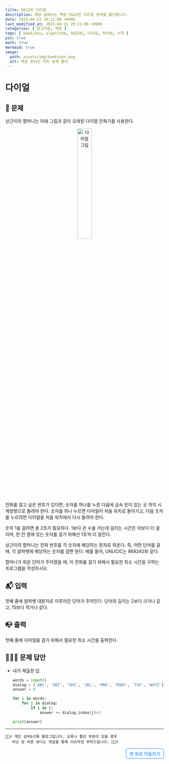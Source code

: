 ```yaml
---
title: 5622번 다이얼
description: 해당 글에서는 백준 5622번 다이얼 문제를 풀이합니다.
date: 2023-04-21 20:11:00 +0900
last_modified_at: 2023-04-21 20:11:00 +0900
categories: [ 알고리즘, 백준 ]
tags: [ baekjoon, algorithm, 5622번, 다이얼, 파이썬, 수학 ]
pin: true
math: true
mermaid: true
image:
  path: assets/img/baekjoon.png
  alt: 백준 온라인 저지 문제 풀이
---
```

    
# 다이얼
## 📃 문제
상근이의 할머니는 아래 그림과 같이 오래된 다이얼 전화기를 사용한다.

<p align="center">
  <img src="https://u.acmicpc.net/9c88dd24-3a4c-4a09-bc50-e6496958214d/Screen%20Shot%202021-06-16%20at%2012.48.39%20AM.png" alt="다이얼 그림" width="30%">
</p>

전화를 걸고 싶은 번호가 있다면, 숫자를 하나를 누른 다음에 금속 핀이 있는 곳 까지 시계방향으로 돌려야 한다. 숫자를 하나 누르면 다이얼이 처음 위치로 돌아가고, 다음 숫자를 누르려면 다이얼을 처음 위치에서 다시 돌려야 한다.

숫자 1을 걸려면 총 2초가 필요하다. 1보다 큰 수를 거는데 걸리는 시간은 이보다 더 걸리며, 한 칸 옆에 있는 숫자를 걸기 위해선 1초씩 더 걸린다.

상근이의 할머니는 전화 번호를 각 숫자에 해당하는 문자로 외운다. 즉, 어떤 단어를 걸 때, 각 알파벳에 해당하는 숫자를 걸면 된다. 예를 들어, UNUCIC는 868242와 같다.

할머니가 외운 단어가 주어졌을 때, 이 전화를 걸기 위해서 필요한 최소 시간을 구하는 프로그램을 작성하시오.

## 📬 입력
첫째 줄에 알파벳 대문자로 이루어진 단어가 주어진다. 단어의 길이는 2보다 크거나 같고, 15보다 작거나 같다.

## 📭 출력
첫째 줄에 다이얼을 걸기 위해서 필요한 최소 시간을 출력한다.

## 🙆🏻‍♂️ 문제 답안

- 내가 제출한 답
    ```python
    words = input()
    dialog = ['ABC', 'DEF', 'GHI', 'JKL', 'MNO', 'PQRS', 'TUV', 'WXYZ']
    answer = 0

    for i in words:
        for j in dialog:
            if i in j:
                answer += dialog.index(j)+3

    print(answer)
    ``` 


***

    🙋🏻‍♂️ 개인 공부&기록 블로그입니다. 오류나 틀린 부분이 있을 경우 
       비난 및 비판 보다는 댓글을 통해 이슈작성 부탁드립니다. 🙋🏻‍♂️

<a href="#" style="display: inline-block; padding: 5px 10px; color: #007bff; text-decoration: none; border: 0.5px solid #007bff; border-radius: 5px; float: right;">맨 위로 이동하기</a>